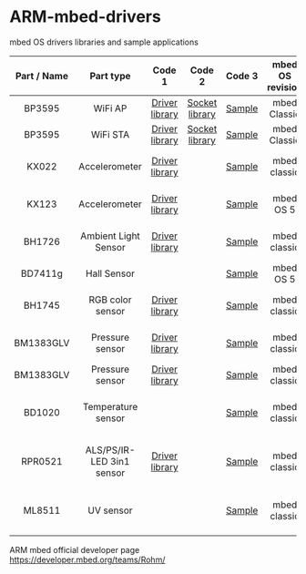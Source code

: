 # ARM-mbed-drivers
mbed OS drivers libraries and sample applications

| Part / Name | Part type | Code 1 | Code 2 | Code 3 | mbed OS revision | Reference HW Platform | Bus |
|:-------------:|:-------------:|:-------------:|:-------------:|:-------------:|:-------------:|:-------------:|:-------------:|
| BP3595 | WiFi AP | [Driver library](https://developer.mbed.org/teams/Rohm/code/WlanBP3595AP/) |  [Socket library](https://developer.mbed.org/teams/Rohm/code/GR-PEACH_WlanBP3595AP/) | [Sample](https://developer.mbed.org/teams/Rohm/code/GR-PEACH_WlanBP3595AP_sample/) | mbed Classic | GR-Peach | Ethernet |
| BP3595 | WiFi STA | [Driver library](https://developer.mbed.org/teams/Rohm/code/WlanBP3595STA/) |  [Socket library](https://developer.mbed.org/teams/Rohm/code/GR-PEACH_WlanBP3595STA/) | [Sample](https://developer.mbed.org/teams/Rohm/code/GR-PEACH_WlanBP3595STA_sample/) | mbed Classic | GR-Peach | Ethernet |
| KX022 | Accelerometer | [Driver library](https://developer.mbed.org/teams/Rohm/code/KX022/) | | [Sample](https://developer.mbed.org/teams/Rohm/code/KX022_Hello/) | mbed classic | GR-PEACH, FRDM-K22, FRDM-K64 | I2C |
| KX123 | Accelerometer | [Driver library](https://developer.mbed.org/teams/Rohm/code/kionix-kx123-driver/) | | [Sample](https://developer.mbed.org/teams/Rohm/code/kionix-kx123-hello/) | mbed OS 5 | GR-PEACH, FRDM-K22, FRDM-K64 | I2C |
| BH1726 | Ambient Light Sensor | [Driver library](https://developer.mbed.org/teams/Rohm/code/rohm-bh1726/) | | [Sample](https://developer.mbed.org/teams/Rohm/code/rohm-bh1726-hello/) | mbed classic | GR-PEACH, FRDM-K22, FRDM-K64 | I2C |
| BD7411g | Hall Sensor | | | [Sample](https://developer.mbed.org/teams/Rohm/code/rohm-bd7411g-hello/) | mbed OS 5 | GR-PEACH | Digital ON/OFF |
| BH1745 | RGB color sensor | [Driver library](https://developer.mbed.org/teams/Rohm/code/rohm-bh1745/) | | [Sample](https://developer.mbed.org/teams/Rohm/code/rohm-bh1745-hello/) | mbed classic | GR-PEACH, FRDM-K22, FRDM-K64 | I2C |
| BM1383GLV | Pressure sensor | [Driver library](https://developer.mbed.org/teams/Rohm/code/BM1383GLV/) | | [Sample](https://developer.mbed.org/teams/Rohm/code/BM1383GLV_Hello/) | mbed classic | GR-PEACH, FRDM-K22, FRDM-K64 | I2C |
| BM1383GLV | Pressure sensor | [Driver library](https://developer.mbed.org/teams/Rohm/code/rohm-bm1383-glv/) | | [Sample](https://developer.mbed.org/teams/Rohm/code/rohm-bm1383-hello-mbedclassic/) | mbed classic | GR-PEACH | I2C |
| BD1020 | Temperature sensor | | | [Sample](https://developer.mbed.org/teams/Rohm/code/BD1020HFV_Hello/) | mbed classic | GR-PEACH,FRDM-K22, FRDM-K64 | Analog |
| RPR0521 | ALS/PS/IR-LED 3in1 sensor | [Driver library](https://developer.mbed.org/teams/Rohm/code/rohm-rpr0521/) | | [Sample](https://developer.mbed.org/teams/Rohm/code/rohm-rpr0521-hello/) | mbed classic | GR-PEACH,FRDM-K22, FRDM-K64 | I2C |
| ML8511 | UV sensor | | | [Sample](https://developer.mbed.org/teams/Rohm/code/rohm-ml8511-hello/) | mbed classic | GR-PEACH,FRDM-K22, FRDM-K64 | Analog |

ARM mbed official developer page https://developer.mbed.org/teams/Rohm/

